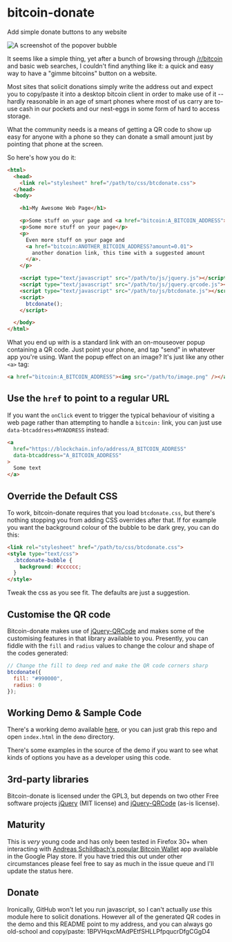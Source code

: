 # bitcoin-donate

Add simple donate buttons to any website

![A screenshot of the popover bubble](https://raw.githubusercontent.com/danielquinn/bitcoin-donate/master/screenshot.png "Screenshot")

It seems like a simple thing, yet after a bunch of browsing through
[/r/bitcoin](http://www.reddit.com/r/bitcoin) and basic web searches, I couldn't
find anything like it: a quick and easy way to have a "gimme bitcoins" button on
a website.

Most sites that solicit donations simply write the address out and expect you to
copy/paste it into a desktop bitcoin client in order to make use of it -- hardly
reasonable in an age of smart phones where most of us carry are to-use cash in
our pockets and our nest-eggs in some form of hard to access storage.

What the community needs is a means of getting a QR code to show up easy for
anyone with a phone so they can donate a small amount just by pointing that
phone at the screen.

So here's how you do it:

```html
<html>
  <head>
    <link rel="stylesheet" href="/path/to/css/btcdonate.css">
  </head>
  <body>

    <h1>My Awesome Web Page</h1>

    <p>Some stuff on your page and <a href="bitcoin:A_BITCOIN_ADDRESS">a donation link</a></p>
    <p>Some more stuff on your page</p>
    <p>
      Even more stuff on your page and
      <a href="bitcoin:ANOTHER_BITCOIN_ADDRESS?amount=0.01">
        another donation link, this time with a suggested amount
      </a>.
    </p>

    <script type="text/javascript" src="/path/to/js/jquery.js"></script>
    <script type="text/javascript" src="/path/to/js/jquery.qrcode.js"></script>
    <script type="text/javascript" src="/path/to/js/btcdonate.js"></script>
    <script>
      btcdonate();
    </script>

  </body>
</html>
```

What you end up with is a standard link with an on-mouseover popup containing a
QR code.  Just point your phone, and tap "send" in whatever app you're using.
Want the popup effect on an image?  It's just like any other `<a>` tag:

```html
<a href="bitcoin:A_BITCOIN_ADDRESS"><img src="/path/to/image.png" /></a>
```

## Use the `href` to point to a regular URL

If you want the `onClick` event to trigger the typical behaviour of visiting a
web page rather than attempting to handle a `bitcoin:` link, you can just use
`data-btcaddress=MYADDRESS` instead:

```html
<a
  href="https://blockchain.info/address/A_BITCOIN_ADDRESS"
  data-btcaddress="A_BITCOIN_ADDRESS"
>
  Some text
</a>
```


## Override the Default CSS

To work, bitcoin-donate requires that you load `btcdonate.css`, but there's
nothing stopping you from adding CSS overrides after that.  If for example you
want the background colour of the bubble to be dark grey, you can do this:

```html
<link rel="stylesheet" href="/path/to/css/btcdonate.css">
<style type="text/css">
  .btcdonate-bubble {
    background: #cccccc;
  }
</style>
```

Tweak the css as you see fit.  The defaults are just a suggestion.


## Customise the QR code

Bitcoin-donate makes use of [jQuery-QRCode](https://github.com/lrsjng/jQuery.qrcode)
and makes some of the customising features in that library available to you.
Presently, you can fiddle with the `fill` and `radius` values to change the
colour and shape of the codes generated:

```javascript
// Change the fill to deep red and make the QR code corners sharp
btcdonate({
  fill: "#990000",
  radius: 0
});
```


## Working Demo & Sample Code

There's a working demo available [here](http://danielquinn.github.io/projects/bitcoin-donate/demo/),
or you can just grab this repo and open `index.html` in the `demo` directory.

There's some examples in the source of the demo if you want to see what kinds
of options you have as a developer using this code.


## 3rd-party libraries

Bitcoin-donate is licensed under the GPL3, but depends on two other Free
software projects [jQuery](https://github.com/jquery/jquery) (MIT license) and
[jQuery-QRCode](https://github.com/lrsjng/jQuery.qrcode) (as-is license). 


## Maturity

This is *very* young code and has only been tested in Firefox 30+ when 
interacting with [Andreas Schildbach's popular Bitcoin Wallet](https://play.google.com/store/apps/details?id=de.schildbach.wallet)
app available in the Google Play store.  If you have tried this out under other
circumstances please feel free to say as much in the issue queue and I'll update
the status here.


## Donate

Ironically, GitHub won't let you run javascript, so I can't actually *use* this
module here to solicit donations.  However all of the generated QR codes in the
demo and this README point to my address, and you can always go old-school and
copy/paste: 1BPVHqxcMAdPEtfSHLLPfpqucrDfgCGgD4
